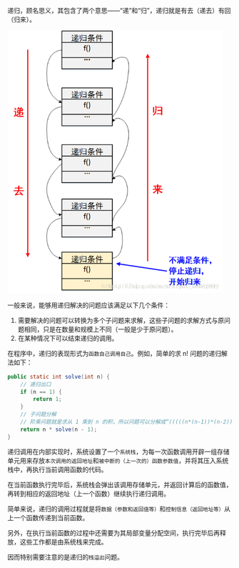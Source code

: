 递归，顾名思义，其包含了两个意思——“递”和“归”，递归就是有去（递去）有回（归来）。

<img src=".\images\递归思想.png" style="zoom:75%;" />

一般来说，能够用递归解决的问题应该满足以下几个条件：

1. 需要解决的问题可以转换为多个子问题来求解，这些子问题的求解方式与原问题相同，只是在数量和规模上不同（一般是少于原问题）。
2. 在某种情况下可以结束递归的调用。

在程序中，递归的表现形式为`函数自己调用自己`。例如，简单的求 n! 问题的递归解法如下：

```java
public static int solve(int n) {
    // 递归出口
    if (n == 1) {
        return 1;
    }
    // 子问题分解
    // 阶乘问题就是求从 1 乘到 n 的积，所以问题可以分解成“(((((n*(n-1))*(n-2))*(n-3))*...)*1)”这样的子问题
    return n * solve(n - 1);
}
```

递归调用在内部实现时，系统设置了一个`系统栈`，为每一次函数调用开辟一组存储单元用来存放`本次调用的返回地址`和`被中断的（上一次的）函数参数值`，并将其压入系统栈中，再执行当前调用函数的代码。

在当前函数执行完毕后，系统栈会弹出该调用存储单元，并返回计算后的函数值，再转到相应的返回地址（上一个函数）继续执行递归调用。

简单来说，递归的调用过程就是将`数据（参数和返回值等）`和`控制信息（返回地址等）`从上一个函数传递到当前函数。

另外，在执行当前函数的过程中还需要为其局部变量分配空间，执行完毕后再释放，这些工作都是由系统栈来完成。

因而特别需要注意的是递归的`栈溢出`问题。
